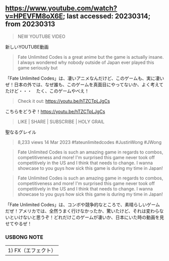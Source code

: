 ## https://www.youtube.com/watch?v=HPEVFM8oX6E; last accessed: 20230314; from 20230313

> NEW YOUTUBE VIDEO

新しいYOUTUBE動画

> Fate Unlimited Codes is a great anime but the game is actually insane.  I always wondered why nobody outside of Japan ever played this game seriously but 

「Fate Unlimited Codes」は、凄いアニメなんだけど、このゲームも、実に凄いぜ！日本の外では、なぜ誰も、このゲームを真面目にやってないか、よく考えてたけど・・・　たく、このゲームやべえ！

> Check it out: https://youtu.be/hTZCTpLJgCs

こちらをどうぞ！https://youtu.be/hTZCTpLJgCs

> LIKE | SHARE | SUBSCRIBE | HOLY GRAIL

聖なるグレイル

> 8,233 views  14 Mar 2023  #fateunlimitedcodes #JustinWong #JWong

> Fate Unlimited Codes is such an amazing game in regards to combos, competitiveness and more! I'm surprised this game never took off competitively in the US and I think that needs to change. I wanna showcase to you guys how sick this game is during my time in Japan!

> Fate Unlimited Codes is such an amazing game in regards to combos, competitiveness and more! I'm surprised this game never took off competitively in the US and I think that needs to change. I wanna showcase to you guys how sick this game is during my time in Japan!

「Fate Unlimited Codes」は、コンボや競争的なところで、素晴らしいゲームだぜ！アメリカでは、全然うまく行けなかったか、驚いたけど、それは変わらないといけないと思うぞ！どれだけこのゲームが凄いか、日本にいた時の動画を見せてやるぜ！



### USBONG NOTE

<table>
  <tr><td>
    1) FX（エフェクト）
    </td></tr>
</table>
